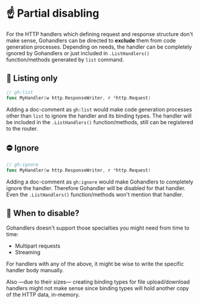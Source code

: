 # ☝️ Partial disabling

For the HTTP handlers which defining request and response structure don't make sense, Gohandlers can be directed to **exclude** them from code generation processes. Depending on needs, the handler can be completely ignored by Gohandlers or just included in `.ListHandlers()` function/methods generated by `list` command.

## 🛑 Listing only

```go
// gh:list
func MyHandler(w http.ResponseWriter, r *http.Request)
```

Adding a doc-comment as `gh:list` would make code generation processes other than `list` to ignore the handler and its binding types. The handler will be included in the `.ListHandlers()` function/methods, still can be registered to the router.

## ⛔️ Ignore

```go
// gh:ignore
func MyHandler(w http.ResponseWriter, r *http.Request)
```

Adding a doc-comment as `gh:ignore` would make Gohandlers to completely ignore the handler. Therefore Gohandler will be disabled for that handler. Even the `.ListHandlers()` function/methods won't mention that handler.

## 🤔 When to disable?

Gohandlers doesn't support those specialties you might need from time to time:

-   Multipart requests
-   Streaming

For handlers with any of the above, it might be wise to write the specific handler body manually.

Also —due to their sizes— creating binding types for file upload/download handlers might not make sense since binding types will hold another copy of the HTTP data, in-memory.
